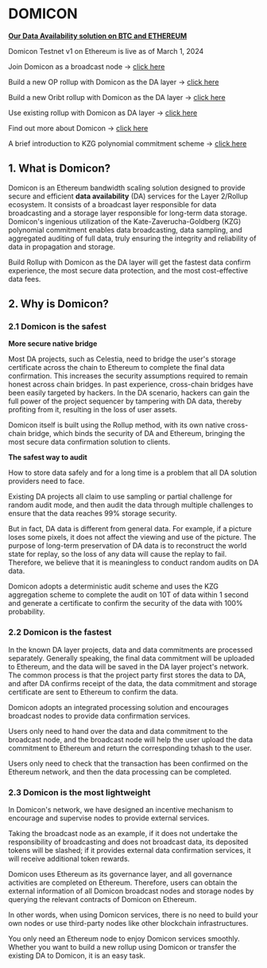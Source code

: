 # DOMICON

**[Our Data Availability solution on BTC and ETHEREUM](https://github.com/domicon-labs/document/blob/main/Domicon-Data-Availability-Solution.md)**

Domicon Testnet v1 on Ethereum is live as of March 1, 2024

Join Domicon as a broadcast node -> [click here](https://github.com/domicon-labs/document/blob/main/pages/add-domicon-from-source_english.md)

Build a new OP rollup with Domicon as the DA layer -> [click here](https://github.com/domicon-labs/document/blob/main/domiconRollup/Domicon-OP-Stack-EN.md)

Build a new Oribt rollup with Domicon as the DA layer -> [click here](https://github.com/domicon-labs/document/blob/main/domiconRollup/Domicon-Orbit-anytrust-EN.md)

Use existing rollup with Domicon as DA layer -> [click here](https://github.com/domicon-labs/document/blob/main/domiconRollup/publishDA-EN.md)

Find out more about Domicon -> [click here](https://github.com/domicon-labs/document)

A brief introduction to KZG polynomial commitment scheme -> [click here](https://github.com/domicon-labs/document/blob/main/KZG-Polynomial-Commitments.md)

## 1. What is Domicon?

Domicon is an Ethereum bandwidth scaling solution designed to provide secure and efficient **data availability** (DA) services for the Layer 2/Rollup ecosystem. It consists of a broadcast layer responsible for data broadcasting and a storage layer responsible for long-term data storage. Domicon's ingenious utilization of the Kate-Zaverucha-Goldberg (KZG) polynomial commitment enables data broadcasting, data sampling, and aggregated auditing of full data, truly ensuring the integrity and reliability of data in propagation and storage.

Build Rollup  with Domicon as the DA  layer will get the fastest data confirm experience, the most secure data protection, and the most cost-effective data fees.

## 2. Why is Domicon?

### 2.1 Domicon is the safest

**More secure native bridge**

Most DA projects, such as Celestia, need to bridge the user's storage certificate across the chain to Ethereum to complete the final data confirmation. This increases the security assumptions required to remain honest across chain bridges. In past experience, cross-chain bridges have been easily targeted by hackers. In the DA scenario, hackers can gain the full power of the project sequencer by tampering with DA data, thereby profiting from it, resulting in the loss of user assets.

Domicon itself is built using the Rollup method, with its own native cross-chain bridge, which binds the security of DA and Ethereum, bringing the most secure data confirmation solution to clients.

**The safest way to audit**

How to store data safely and for a long time is a problem that all DA solution providers need to face.

Existing DA projects all claim to use sampling or partial challenge for random audit mode, and then audit the data through multiple challenges to ensure that the data reaches 99% storage security.

But in fact, DA data is different from general data. For example, if a picture loses some pixels, it does not affect the viewing and use of the picture. The purpose of long-term preservation of DA data is to reconstruct the world state for replay, so the loss of any data will cause the replay to fail. Therefore, we believe that it is meaningless to conduct random audits on DA data.

Domicon adopts a deterministic audit scheme and uses the KZG aggregation scheme to complete the audit on 10T of data within 1 second and generate a certificate to confirm the security of the data with 100% probability.

### 2.2 Domicon is the fastest

In the known DA layer projects, data and data commitments are processed separately. Generally speaking, the final data commitment will be uploaded to Ethereum, and the data will be saved in the DA layer project's network. The common process is that the project party first stores the data to DA, and after DA confirms receipt of the data, the data commitment and storage certificate are sent to Ethereum to confirm the data.

Domicon adopts an integrated processing solution and encourages broadcast nodes to provide data confirmation services.

Users only need to hand over the data and data commitment to the broadcast node, and the broadcast node will help the user upload the data commitment to Ethereum and return the corresponding txhash to the user.

Users only need to check that the transaction has been confirmed on the Ethereum network, and then the data processing can be completed.

### 2.3 Domicon is the most lightweight

In Domicon's network, we have designed an incentive mechanism to encourage and supervise nodes to provide external services. 

Taking the broadcast node as an example, if it does not undertake the responsibility of broadcasting and does not broadcast data, its deposited tokens will be slashed; if it provides external data confirmation services, it will receive additional token rewards.

Domicon uses Ethereum as its governance layer, and all governance activities are completed on Ethereum. Therefore, users can obtain the external information of all Domicon broadcast nodes and storage nodes by querying the relevant contracts of Domicon on Ethereum.

In other words, when using Domicon services, there is no need to build your own nodes or use third-party nodes like other blockchain infrastructures.

You only need an Ethereum node to enjoy Domicon services smoothly. Whether you want to build a new rollup using Domicon or transfer the existing DA to Domicon, it is an easy task.
